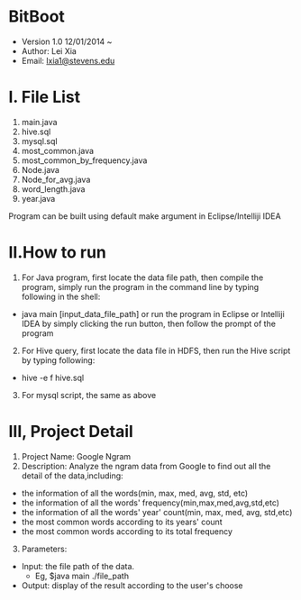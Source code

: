 BitBoot
=======
*  Version 1.0 12/01/2014 ~
*  Author: Lei Xia
*  Email: lxia1@stevens.edu

I. File List
============
1. main.java
2. hive.sql
3. mysql.sql
4. most_common.java
5. most_common_by_frequency.java
6. Node.java
7. Node_for_avg.java
8. word_length.java
9. year.java

Program can be built using default make argument in Eclipse/Intelliji IDEA

II.How to run
=============
1. For Java program, first locate the data file path, then compile the program,
simply run the program in the command line by typing following in the shell:
 * java main [input_data_file_path]
or run the program in Eclipse or Intelliji IDEA by simply clicking the run button, then
follow the prompt of the program
2. For Hive query, first locate the data file in HDFS, then run the Hive script by
typing following:
 * hive -e f hive.sql
3. For mysql script, the same as above

III, Project Detail
===================
1. Project Name: Google Ngram
2. Description: Analyze the ngram data from Google to find out all the detail of the data,including:
  *  the information of all the words(min, max, med, avg, std, etc)
  *  the information of all the words' frequency(min,max,med,avg,std,etc)
  *  the information of all the words' year' count(min, max, med, avg, std,etc)
  *  the most common words according to its years' count
  *  the most common words according to its total frequency

3. Parameters:
* Input: the file path of the data. 
  * Eg, $java main ./file_path
* Output: display of the result according to the user's choose

